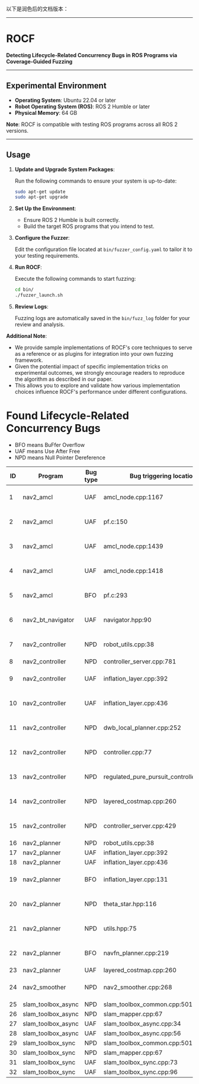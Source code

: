 以下是润色后的文档版本：

---

# ROCF

**Detecting Lifecycle-Related Concurrency Bugs in ROS Programs via Coverage-Guided Fuzzing**

---

## Experimental Environment

* **Operating System**: Ubuntu 22.04 or later
* **Robot Operating System (ROS)**: ROS 2 Humble or later
* **Physical Memory**: 64 GB

**Note**: ROCF is compatible with testing ROS programs across all ROS 2 versions.

---

## Usage

1. **Update and Upgrade System Packages**:

   Run the following commands to ensure your system is up-to-date:

   ```bash
   sudo apt-get update  
   sudo apt-get upgrade  
   ```

2. **Set Up the Environment**:

   * Ensure ROS 2 Humble is built correctly.
   * Build the target ROS programs that you intend to test.

3. **Configure the Fuzzer**:

   Edit the configuration file located at `bin/fuzzer_config.yaml` to tailor it to your testing requirements.

4. **Run ROCF**:

   Execute the following commands to start fuzzing:

   ```bash
   cd bin/  
   ./fuzzer_launch.sh  
   ```

5. **Review Logs**:

   Fuzzing logs are automatically saved in the `bin/fuzz_log` folder for your review and analysis.

**Additional Note**:
- We provide sample implementations of ROCF's core techniques to serve as a reference or as plugins for integration into your own fuzzing framework. 
- Given the potential impact of specific implementation tricks on experimental outcomes, we strongly encourage readers to reproduce the algorithm as described in our paper. 
- This allows you to explore and validate how various implementation choices influence ROCF's performance under different configurations.


# Found Lifecycle-Related Concurrency Bugs
- BFO means BuFfer Overflow
- UAF means Use After Free
- NPD means Null Pointer Dereference

| **ID** | **Program**        | **Bug type** | **Bug triggering location**               | **Related lifecycle** | **CVE ID**     | **CVSS score** |
|--------|--------------------|--------------|-------------------------------------------|-----------------------|----------------|----------------|
| 1      | nav2_amcl          | UAF          | amcl_node.cpp:1167                        | Cleaningup            | CVE-2024-41644 | Critical, 9.8  |
| 2      | nav2_amcl          | UAF          | pf.c:150                                  | Cleaningup            | CVE-2024-30964 | High, 7.8      |
| 3      | nav2_amcl          | UAF          | amcl_node.cpp:1439                        | Cleaningup            | CVE-2024-25198 | Critical, 9.1  |
| 4      | nav2_amcl          | UAF          | amcl_node.cpp:1418                        | Cleaningup            | CVE-2024-25199 | High, 8.1      |
| 5      | nav2_amcl          | BFO          | pf.c:293                                  | Configuring           | CVE-2024-30963 | High, 7.8      |
| 6      | nav2_bt_navigator  | UAF          | navigator.hpp:90                          | Deactivating          | CVE-2024-30961 | High, 7.8      |
| 7      | nav2_controller    | NPD          | robot_utils.cpp:38                        | Cleaningup            | CVE-2024-41649 | Critical, 9.8  |
| 8      | nav2_controller    | NPD          | controller_server.cpp:781                 | Cleaningup            | -              | -              |
| 9      | nav2_controller    | UAF          | inflation_layer.cpp:392                   | Cleaningup            | CVE-2024-41650 | Critical, 9.8  |
| 10     | nav2_controller    | UAF          | inflation_layer.cpp:436                   | Cleaningup            | CVE-2024-41645 | Critical, 9.8  |
| 11     | nav2_controller    | NPD          | dwb_local_planner.cpp:252                 | Shuttingdown          | CVE-2024-41646 | Critical, 9.8  |
| 12     | nav2_controller    | NPD          | controller.cpp:77                         | Shuttingdown          | CVE-2024-41647 | Critical, 9.8  |
| 13     | nav2_controller    | NPD          | regulated_pure_pursuit_controller.cpp:154 | Shuttingdown          | CVE-2024-41648 | Critical, 9.8  |
| 14     | nav2_controller    | NPD          | layered_costmap.cpp:260                   | Shuttingdown          | CVE-2024-25197 | Medium, 6.5    |
| 15     | nav2_controller    | NPD          | controller_server.cpp:429                 | Deactivating          | CVE-2024-44853 | High, 7.5      |
| 16     | nav2_planner       | NPD          | robot_utils.cpp:38                        | Cleaningup            | -              | -              |
| 17     | nav2_planner       | UAF          | inflation_layer.cpp:392                   | Cleaningup            | -              | -              |
| 18     | nav2_planner       | UAF          | inflation_layer.cpp:436                   | Cleaningup            | -              | -              |
| 19     | nav2_planner       | BFO          | inflation_layer.cpp:131                   | Configuring           | CVE-2024-37862 | High, 7.3      |
| 20     | nav2_planner       | NPD          | theta_star.hpp:116                        | Shuttingdown          | CVE-2024-44855 | High, 7.5      |
| 21     | nav2_planner       | NPD          | utils.hpp:75                              | Shuttingdown          | CVE-2024-44856 | High, 7.5      |
| 22     | nav2_planner       | BFO          | navfn_planner.cpp:219                     | Shuttingdown          | CVE-2024-44852 | Critical, 9.8  |
| 23     | nav2_planner       | UAF          | layered_costmap.cpp:260                   | Shuttingdown          | -              | -              |
| 24     | nav2_smoother      | NPD          | nav2_smoother.cpp:268                     | Deactivating          | CVE-2024-44854 | High, 7.5      |
| 25     | slam_toolbox_async | NPD          | slam_toolbox_common.cpp:501               | Cleaningup            | -              | -              |
| 26     | slam_toolbox_async | NPD          | slam_mapper.cpp:67                        | Cleaningup            | -              | -              |
| 27     | slam_toolbox_async | UAF          | slam_toolbox_async.cpp:34                 | Cleaningup            | -              | -              |
| 28     | slam_toolbox_async | UAF          | slam_toolbox_async.cpp:56                 | Cleaningup            | -              | -              |
| 29     | slam_toolbox_sync  | NPD          | slam_toolbox_common.cpp:501               | Cleaningup            | -              | -              |
| 30     | slam_toolbox_sync  | NPD          | slam_mapper.cpp:67                        | Cleaningup            | -              | -              |
| 31     | slam_toolbox_sync  | UAF          | slam_toolbox_sync.cpp:73                  | Cleaningup            | -              | -              |
| 32     | slam_toolbox_sync  | UAF          | slam_toolbox_sync.cpp:96                  | Cleaningup            | -              | -              |
